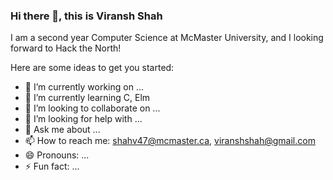 ### Hi there 👋, this is Viransh Shah

I am a second year Computer Science at McMaster University, and I looking forward to Hack the North!

Here are some ideas to get you started:

- 🔭 I’m currently working on ...
- 🌱 I’m currently learning C, Elm
- 👯 I’m looking to collaborate on ...
- 🤔 I’m looking for help with ...
- 💬 Ask me about ...
- 📫 How to reach me: shahv47@mcmaster.ca, viranshshah@gmail.com
- 😄 Pronouns: ...
- ⚡ Fun fact: ...
